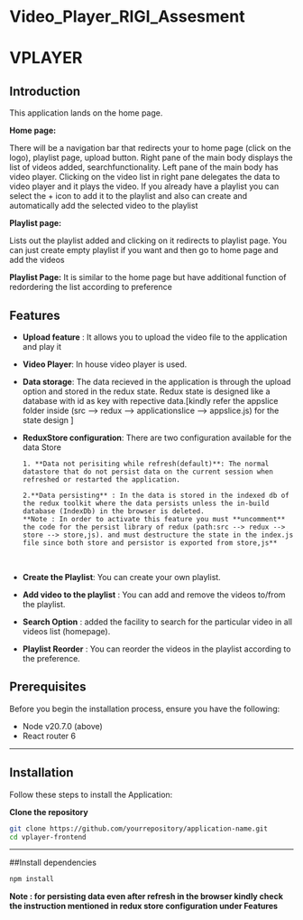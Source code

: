# Video_Player_RIGI_Assesment

# VPLAYER

## Introduction

This application lands on the home page.

**Home page:**

There will be a navigation bar that redirects your to home page (click on the logo), playlist page, upload button.
Right pane of the main body displays the list of videos added, searchfunctionality.
Left pane of the main body has video player.
Clicking on the video list in right pane delegates the data to video player and it plays the video.
If you already have a playlist you can select the + icon to add it to the playlist and also can create and automatically add the selected video to the playlist

**Playlist page:**

Lists out the playlist added and clicking on it redirects to playlist page.
You can just create empty playlist if you want and then go to home page and add the videos

**Playlist Page:**
It is similar to the home page but have additional function of redordering the list according to preference

## Features

- **Upload feature** : It allows you to upload the video file to the application and play it
- **Video Player**: In house video player is used.
- **Data storage**: The data recieved in the application is through the upload option and stored in the redux state.
  Redux state is designed like a database with id as key with repective data.[kindly refer the appslice folder inside (src --> redux --> applicationslice --> appslice.js) for the state design ]

- **ReduxStore configuration**:
  There are two configuration available for the data Store

      1. **Data not perisiting while refresh(default)**: The normal datastore that do not persist data on the current session when refreshed or restarted the application.

      2.**Data persisting** : In the data is stored in the indexed db of the redux toolkit where the data persists unless the in-build database (IndexDb) in the browser is deleted.
      **Note : In order to activate this feature you must **uncomment** the code for the persist library of redux (path:src --> redux --> store --> store,js). and must destructure the state in the index.js file since both store and persistor is exported from store,js**

  <br/>

- **Create the Playlist**: You can create your own playlist.
- **Add video to the playlist** : You can add and remove the videos to/from the playlist.
- **Search Option** : added the facility to search for the particular video in all videos list (homepage).

- **Playlist Reorder** : You can reorder the videos in the playlist according to the preference.

## Prerequisites

Before you begin the installation process, ensure you have the following:

- Node v20.7.0 (above)
- React router 6

---

## Installation

Follow these steps to install the Application:

**Clone the repository**

```bash
git clone https://github.com/yourrepository/application-name.git
cd vplayer-frontend
```

---

##Install dependencies

```bash
npm install
```

**Note : for persisting data even after refresh in the browser kindly check the instruction mentioned in redux store configuration under Features**
